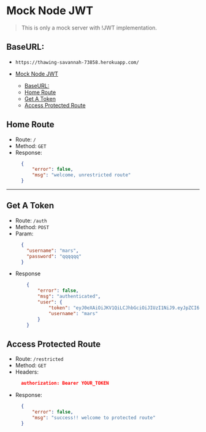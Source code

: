 # Mock Node JWT
> This is only a mock server with !JWT implementation.

## BaseURL:
- `https://thawing-savannah-73858.herokuapp.com/`

- [Mock Node JWT](#mock-node-jwt)
  - [BaseURL:](#baseurl)
  - [Home Route](#home-route)
  - [Get A Token](#get-a-token)
  - [Access Protected Route](#access-protected-route)

## Home Route
- Route: `/ `
- Method: `GET`
- Response:
  ```json
    {
        "error": false,
        "msg": "welcome, unrestricted route"
    }
  ```

------------

## Get A Token
- Route: `/auth`
- Method: `POST`
- Param:
  ```json
    {
      "username": "mars",
      "password": "qqqqqq"
    }
  ```
- Response
  ```json
      {
          "error": false,
          "msg": "authenticated",
          "user": {
              "token": "eyJ0eXAiOiJKV1QiLCJhbGciOiJIUzI1NiJ9.eyJpZCI6MSwibmFtZSI6...",
              "username": "mars"
          }
      }
  ```

## Access Protected Route
- Route: `/restricted`
- Method: `GET`
- Headers:
  ```json
    authorization: Bearer YOUR_TOKEN
  ```
- Response:
  ```json
    {
        "error": false,
        "msg": "success!! welcome to protected route"
    }
  ```
